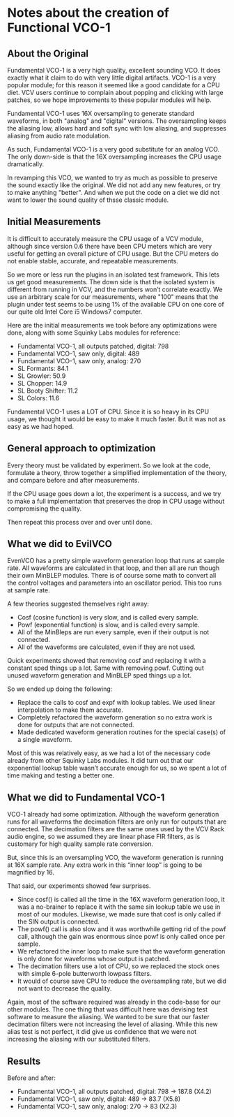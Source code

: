 # Notes about the creation of Functional VCO-1

## About the Original

Fundamental VCO-1 is a very high quality, excellent sounding VCO. It does exactly what it claim to do with very little digital artifacts. VCO-1 is a very popular module; for this reason it seemed like a good candidate for a CPU diet. VCV users continue to complain about popping and clicking with large patches, so we hope improvements to these popular modules will help. 

Fundamental VCO-1 uses 16X oversampling to generate standard waveforms, in both "analog" and "digital" versions. The oversampling keeps the aliasing low, allows hard and soft sync with low aliasing, and suppresses aliasing from audio rate modulation.

As such, Fundamental VCO-1 is a very good substitute for an analog VCO. The only down-side is that the 16X oversampling increases the CPU usage dramatically.

In revamping this VCO, we wanted to try as much as possible to preserve the sound exactly like the original. We did not add any new features, or try to make anything "better". And when we put the code on a diet we did not want to lower the sound quality of thsse classic module.

## Initial Measurements

It is difficult to accurately measure the CPU usage of a VCV module, although since version 0.6 there have been CPU meters which are very useful for getting an overall picture of CPU usage. But the CPU meters do not enable stable, accurate, and repeatable measurements.

So we more or less run the plugins in an isolated test framework. This lets us get good measurements. The down side is that the isolated system is different from running in VCV, and the numbers won’t correlate exactly.
We use an arbitrary scale for our measurements, where "100" means that the plugin under test seems to be using 1% of the available CPU on one core of our quite old Intel Core i5 Windows7 computer.

Here are the initial measurements we took before any optimizations were done, along with some Squinky Labs modules for reference:

* Fundamental VCO-1, all outputs patched, digital: 798
* Fundamental VCO-1, saw only, digital: 489
* Fundamental VCO-1, saw only, analog: 270
* SL Formants: 84.1
* SL Growler: 50.9
* SL Chopper: 14.9
* SL Booty Shifter: 11.2
* SL Colors: 11.6

Fundamental VCO-1 uses a LOT of CPU. Since it is so heavy in its CPU usage, we thought it would be easy to make it much faster. But it was not as easy as we had hoped.

## General approach to optimization

Every theory must be validated by experiment. So we look at the code, formulate a theory, throw together a simplified implementation of the theory, and compare before and after measurements.

If the CPU usage goes down a lot, the experiment is a success, and we try to make a full implementation that preserves the drop in CPU usage without compromising the quality.

Then repeat this process over and over until done.

## What we did to EvilVCO

EvenVCO has a pretty simple waveform generation loop that runs at sample rate. All waveforms are calculated in that loop, and then all are run though their own MinBLEP modules. There is of course some math to convert all the control voltages and parameters into an oscillator period. This too runs at sample rate.

A few theories suggested themselves right away:

* Cosf (cosine function) is very slow, and is called every sample.
* Powf (exponential function) is slow, and is called every sample.
* All of the MinBleps are run every sample, even if their output is not connected.
* All of the waveforms are calculated, even if they are not used.

Quick experiments showed that removing cosf and replacing it with a constant sped things up a lot. Same with removing powf. Cutting out unused waveform generation and MinBLEP sped things up a lot.

So we ended up doing the following:

* Replace the calls to cosf and expf with lookup tables. We used linear interpolation to make them accurate.
* Completely refactored the waveform generation so no extra work is done for outputs that are not connected.
* Made dedicated waveform generation routines for the special case(s) of a single waveform.

Most of this was relatively easy, as we had a lot of the necessary code already from other Squinky Labs modules. It did turn out that our exponential lookup table wasn’t accurate enough for us, so we spent a lot of time making and testing a better one.

## What we did to Fundamental VCO-1

VCO-1 already had some optimization. Although the waveform generation runs for all waveforms the decimation filters are only run for outputs that are connected. The decimation filters are the same ones used by the VCV Rack audio engine, so we assumed they are linear phase FIR filters, as is customary for high quality sample rate conversion.

But, since this is an oversampling VCO, the waveform generation is running at 16X sample rate. Any extra work in this “inner loop” is going to be magnified by 16.

That said, our experiments showed few surprises.

* Since cosf() is called all the time in the 16X waveform generation loop, it was a no-brainer to replace it with the same sin lookup table we use in most of our modules. Likewise, we made sure that cosf is only called if the SIN output is connected.
* The powf() call is also slow and it was worthwhile getting rid of the powf call, although the gain was enormous since powf is only called once per sample.
* We refactored the inner loop to make sure that the waveform generation is only done for waveforms whose output is patched.
* The decimation filters use a lot of CPU, so we replaced the stock ones with simple 6-pole butterworth lowpass filters.
* It would of course save CPU to reduce the oversampling rate, but we did not want to decrease the quality.

Again, most of the software required was already in the code-base for our other modules. The one thing that was difficult here was devising test software to measure the aliasing. We wanted to be sure that our faster decimation filters were not increasing the level of aliasing. While this new alias test is not perfect, it did give us confidence that we were not increasing the aliasing with our substituted filters.

## Results

Before and after:

* Fundamental VCO-1, all outputs patched, digital: 798 -> 187.8 (X4.2)
* Fundamental VCO-1, saw only, digital: 489 -> 83.7 (X5.8)
* Fundamental VCO-1, saw only, analog: 270 -> 83 (X2.3)
